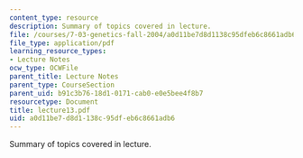 ```yaml
---
content_type: resource
description: Summary of topics covered in lecture.
file: /courses/7-03-genetics-fall-2004/a0d11be7d8d1138c95dfeb6c8661adb6_lecture13.pdf
file_type: application/pdf
learning_resource_types:
- Lecture Notes
ocw_type: OCWFile
parent_title: Lecture Notes
parent_type: CourseSection
parent_uid: b91c3b76-18d1-0171-cab0-e0e5bee4f8b7
resourcetype: Document
title: lecture13.pdf
uid: a0d11be7-d8d1-138c-95df-eb6c8661adb6
---
```

Summary of topics covered in lecture.

